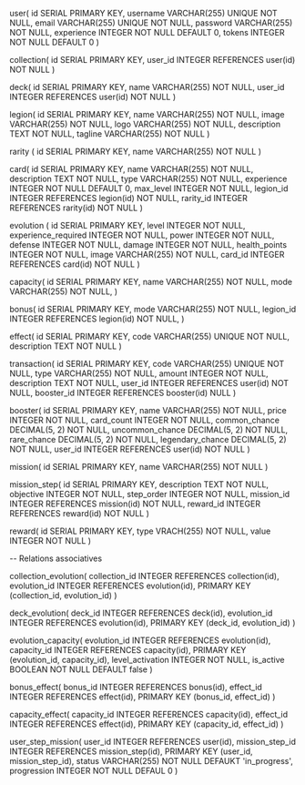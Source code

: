 user(
  id SERIAL PRIMARY KEY,
  username VARCHAR(255) UNIQUE NOT NULL,
  email VARCHAR(255) UNIQUE NOT NULL,
  password VARCHAR(255) NOT NULL,
  experience INTEGER NOT NULL DEFAULT 0,
  tokens INTEGER NOT NULL DEFAULT 0
)

collection(
  id SERIAL PRIMARY KEY,
  user_id INTEGER REFERENCES user(id) NOT NULL
)

deck(
  id SERIAL PRIMARY KEY,
  name VARCHAR(255) NOT NULL,
  user_id INTEGER REFERENCES user(id) NOT NULL
)

legion(
  id SERIAL PRIMARY KEY,
  name VARCHAR(255) NOT NULL,
  image VARCHAR(255) NOT NULL,
  logo VARCHAR(255) NOT NULL,
  description TEXT NOT NULL,
  tagline VARCHAR(255) NOT NULL
)

rarity (
  id SERIAL PRIMARY KEY,
  name VARCHAR(255) NOT NULL
)

card(
  id SERIAL PRIMARY KEY,
  name VARCHAR(255) NOT NULL,
  description TEXT NOT NULL,
  type VARCHAR(255) NOT NULL,
  experience INTEGER NOT NULL DEFAULT 0,
  max_level INTEGER NOT NULL,
  legion_id INTEGER REFERENCES legion(id) NOT NULL,
  rarity_id INTEGER REFERENCES rarity(id) NOT NULL
)

evolution (
  id SERIAL PRIMARY KEY,
  level INTEGER NOT NULL,
  experience_required INTEGER NOT NULL,
  power INTEGER NOT NULL,
  defense INTEGER NOT NULL,
  damage INTEGER NOT NULL,
  health_points INTEGER NOT NULL,
  image VARCHAR(255) NOT NULL,
  card_id INTEGER REFERENCES card(id) NOT NULL
)

capacity(
  id SERIAL PRIMARY KEY,
  name VARCHAR(255) NOT NULL,
  mode VARCHAR(255) NOT NULL,
)

bonus(
  id SERIAL PRIMARY KEY,
  mode VARCHAR(255) NOT NULL,
  legion_id INTEGER REFERENCES legion(id) NOT NULL,
)

effect(
  id SERIAL PRIMARY KEY,
  code VARCHAR(255) UNIQUE NOT NULL,
  description TEXT NOT NULL
)

transaction(
  id SERIAL PRIMARY KEY,
  code VARCHAR(255) UNIQUE NOT NULL,
  type VARCHAR(255) NOT NULL,
  amount INTEGER NOT NULL,
  description TEXT NOT NULL,
  user_id INTEGER REFERENCES user(id) NOT NULL,
  booster_id INTEGER REFERENCES booster(id) NULL
)

booster(
  id SERIAL PRIMARY KEY,
  name VARCHAR(255) NOT NULL, 
  price INTEGER NOT NULL,
  card_count INTEGER NOT NULL,
  common_chance DECIMAL(5, 2) NOT NULL,
  uncommon_chance DECIMAL(5, 2) NOT NULL,
  rare_chance DECIMAL(5, 2) NOT NULL,
  legendary_chance DECIMAL(5, 2) NOT NULL,
  user_id INTEGER REFERENCES user(id) NOT NULL
)

mission(
  id SERIAL PRIMARY KEY,
  name VARCHAR(255) NOT NULL
)

mission_step(
  id SERIAL PRIMARY KEY,
  description TEXT NOT NULL,
  objective INTEGER NOT NULL,
  step_order INTEGER NOT NULL,
  mission_id INTEGER REFERENCES mission(id) NOT NULL,
  reward_id INTEGER REFERENCES reward(id) NOT NULL
)

reward(
  id SERIAL PRIMARY KEY,
  type VRACH(255) NOT NULL,
  value INTEGER NOT NULL
)

-- Relations associatives

collection_evolution(
  collection_id INTEGER REFERENCES collection(id),
  evolution_id INTEGER REFERENCES evolution(id),
  PRIMARY KEY (collection_id, evolution_id)
)

deck_evolution(
  deck_id INTEGER REFERENCES deck(id),
  evolution_id INTEGER REFERENCES evolution(id),
  PRIMARY KEY (deck_id, evolution_id)
)

evolution_capacity(
  evolution_id INTEGER REFERENCES evolution(id),
  capacity_id INTEGER REFERENCES capacity(id),
  PRIMARY KEY (evolution_id, capacity_id),
  level_activation INTEGER NOT NULL,
  is_active BOOLEAN NOT NULL DEFAULT false
)

bonus_effect(
  bonus_id INTEGER REFERENCES bonus(id),
  effect_id INTEGER REFERENCES effect(id),
  PRIMARY KEY (bonus_id, effect_id) 
)

capacity_effect(
  capacity_id INTEGER REFERENCES capacity(id),
  effect_id INTEGER REFERENCES effect(id),
  PRIMARY KEY (capacity_id, effect_id) 
)

user_step_mission(
  user_id INTEGER REFERENCES user(id),
  mission_step_id INTEGER REFERENCES mission_step(id),
  PRIMARY KEY (user_id, mission_step_id),
  status VARCHAR(255) NOT NULL DEFAUKT 'in_progress',
  progression INTEGER NOT NULL DEFAUL 0
)